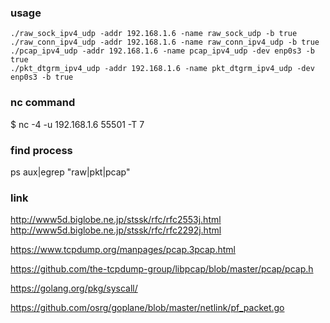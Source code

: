 
### usage
`./raw_sock_ipv4_udp -addr 192.168.1.6 -name raw_sock_udp -b true`  
`./raw_conn_ipv4_udp -addr 192.168.1.6 -name raw_conn_ipv4_udp -b true`  
`./pcap_ipv4_udp -addr 192.168.1.6 -name pcap_ipv4_udp -dev enp0s3 -b true`  
`./pkt_dtgrm_ipv4_udp -addr 192.168.1.6 -name pkt_dtgrm_ipv4_udp -dev enp0s3 -b true`  

### nc command
$ nc -4 -u 192.168.1.6 55501 -T 7  

### find process
ps aux|egrep "raw|pkt|pcap"  


### link
http://www5d.biglobe.ne.jp/stssk/rfc/rfc2553j.html  
http://www5d.biglobe.ne.jp/stssk/rfc/rfc2292j.html  

https://www.tcpdump.org/manpages/pcap.3pcap.html  

https://github.com/the-tcpdump-group/libpcap/blob/master/pcap/pcap.h  

https://golang.org/pkg/syscall/  



https://github.com/osrg/goplane/blob/master/netlink/pf_packet.go


